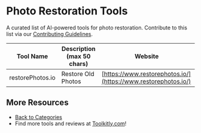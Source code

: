 # Photo Restoration Tools

A curated list of AI-powered tools for photo restoration. Contribute to this list via our [Contributing Guidelines](../CONTRIBUTING.md).

| Tool Name | Description (max 50 chars) | Website |
|-----------|----------------------------|---------|
| restorePhotos.io | Restore Old Photos | [https://www.restorephotos.io/](https://www.restorephotos.io/) |

## More Resources
- [Back to Categories](../README.md)
- Find more tools and reviews at [Toolkitly.com](https://toolkitly.com)!
